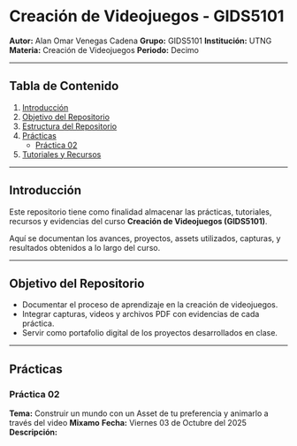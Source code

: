 # Creación de Videojuegos - GIDS5101

**Autor:** Alan Omar Venegas Cadena
**Grupo:** GIDS5101
**Institución:** UTNG
**Materia:** Creación de Videojuegos
**Periodo:** Decimo

---

## Tabla de Contenido

1. [Introducción](#introducción)
2. [Objetivo del Repositorio](#objetivo-del-repositorio)
3. [Estructura del Repositorio](#estructura-del-repositorio)
4. [Prácticas](#prácticas)
    * [Práctica 02](#práctica-02)
5. [Tutoriales y Recursos](#tutoriales-y-recursos)

---

## Introducción

Este repositorio tiene como finalidad almacenar las prácticas, tutoriales, recursos y evidencias del curso **Creación de Videojuegos (GIDS5101)**.

Aquí se documentan los avances, proyectos, assets utilizados, capturas, y resultados obtenidos a lo largo del curso.

---

## Objetivo del Repositorio

* Documentar el proceso de aprendizaje en la creación de videojuegos.
* Integrar capturas, videos y archivos PDF con evidencias de cada práctica.
* Servir como portafolio digital de los proyectos desarrollados en clase.

---

## Prácticas

### Práctica 02

**Tema:** Construir un mundo con un Asset de tu preferencia y animarlo a través del video **Mixamo**
**Fecha:** Viernes 03 de Octubre del 2025
**Descripción:**
